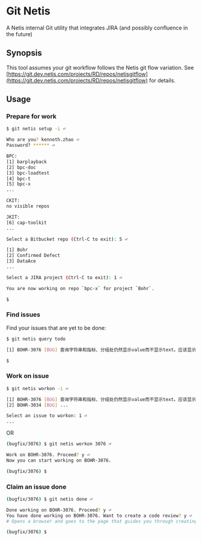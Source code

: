 Git Netis
===

A Netis internal Git utility that integrates JIRA (and possibly confluence in the future)

## Synopsis

This tool assumes your git workflow follows the Netis git flow variation. See [https://git.dev.netis.com/projects/RD/repos/netisgitflow](https://git.dev.netis.com/projects/RD/repos/netisgitflow) for details.

## Usage

### Prepare for work

```bash
$ git netis setup -i ⏎

Who are you? kenneth.zhao ⏎
Password? ****** ⏎

BPC:
[1] barplayback
[2] bpc-doc
[3] bpc-loadtest
[4] bpc-t
[5] bpc-x
...

CKIT:
no visible repos

JKIT:
[6] cap-toolkit
...

Select a Bitbucket repo (Ctrl-C to exit): 5 ⏎

[1] Bohr
[2] Confirmed Defect
[3] DataAce
...

Select a JIRA project (Ctrl-C to exit): 1 ⏎

You are now working on repo `bpc-x` for project `Bohr`.

$
```

### Find issues

Find your issues that are yet to be done:
```bash
$ git netis query todo

[1] BOHR-3076 [BUG] 查询字符串和指标、分组处仍然显示value而不显示text。应该显示为text。

$
```

### Work on issue

```bash
$ git netis workon -i ⏎

[1] BOHR-3076 [BUG] 查询字符串和指标、分组处仍然显示value而不显示text。应该显示为text。
[2] BOHR-3034 [BUG] ...

Select an issue to workon: 1 ⏎
...
```

OR

```bash
(bugfix/3076) $ git netis workon 3076 ⏎

Work on BOHR-3076. Proceed? y ⏎
Now you can start working on BOHR-3076.

(bugfix/3076) $
```

### Claim an issue done

```bash
(bugfix/3076) $ git netis done ⏎

Done working on BOHR-3076. Proceed? y ⏎
You have done working on BOHR-3076. Want to create a code review? y ⏎
# Opens a browser and goes to the page that guides you through creating a code review

(bugfix/3076) $
```
